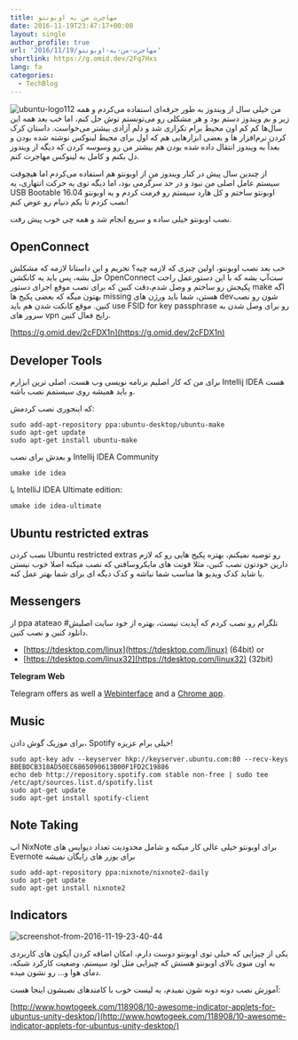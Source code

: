 ```yaml
---
title: مهاجرت من به اوبونتو
date: 2016-11-19T23:47:17+00:00
layout: single
author_profile: true
url: '2016/11/19/مهاجرت-من-به-اوبونتو'
shortlink: https://g.omid.dev/2Fq7Hxs
lang: fa
categories: 
  - TechBlog
---
```

![ubuntu-logo112](/images/2016/11/ubuntu-logo112.png)
من خیلی سال از ویندوز به طور حرفه‌ای استفاده می‌کردم و همه زیر و بم ویندوز دستم بود و هر مشکلی رو می‌تونستم توش حل کنم، اما خب بعد همه این سال‌ها کم کم اون محیط برام تکراری شد و دلم آزادی بیشتر می‌خواست. داستان کرک کردن نرم‌افزار ها و بعضی ابزارهایی هم که اول برای محیط لینوکس نوشته شده بودن و بعداً به ویندوز انتقال داده شده بودن هم بیشتر من رو وسوسه کردن که دیگه از ویندوز دل بکنم و کامل به لینوکس مهاجرت کنم.

از چندین سال پیش در کنار ویندوز من از اوبونتو هم استفاده می‌کردم اما هیچوقت سیستم عامل اصلی من نبود و در حد سرگرمی بود، اما دیگه توی یه حرکت انتهاری، یه USB Bootable اوبونتو ساختم و کل هارد سیستم رو فرمت کردم و یه اوبونتو 16.04 نصب کردم تا یکم دنیام رو عوض کنم!

نصب اوبونتو خیلی ساده و سریع انجام شد و همه چی خوب پیش رفت.

## OpenConnect

خب بعد نصب اوبونتو، اولین چیزی که لازمه چیه؟ تحریم و این داستانا لازمه که مشکلش حل بشه، پس باید یه کانکشن OpenConnect ست‌آپ بشه که با این دستورعمل راحت پکیجش رو ساختم و وصل شدم،‌دقت کنین که برای نصب موقع اجرای دستور make اگه بهتون میگه که بعضی پکیج ها missing هستن، شما باید ورژن های devشون رو نصب کنین. موقع کانکت شدن هم باید use FSID for key passphrase رو برای وصل شدن به سرور های vpn رایج فعال کنین.

[https://g.omid.dev/2cFDX1n](https://g.omid.dev/2cFDX1n)

## Developer Tools

برای من که کار اصلیم برنامه نویسی وب هست، اصلی ترین ابزارم Intellij IDEA هست و باید همیشه روی سیستمم نصب باشه.

که اینجوری نصب کردمش:

```shell
sudo add-apt-repository ppa:ubuntu-desktop/ubuntu-make
sudo apt-get update
sudo apt-get install ubuntu-make
```

و بعدش برای نصب Intellij IDEA Community

```shell
umake ide idea
```

یا IntelliJ IDEA Ultimate edition:

```shell
umake ide idea-ultimate
```

## Ubuntu restricted extras

نصب کردن Ubuntu restricted extras رو توصیه نمیکنم، بهتره پکیج هایی رو که لازم دارین خودتون نصب کنین، مثلا فونت های مایکروسافتی که نصب میکنه اصلا خوب نیستن یا شاید کدک ویدیو ها مناسب شما نباشه و کدک دیگه ای برای شما بهتر عمل کنه.

## Messengers

از ppa atateao #تلگرام رو نصب کردم که آپدیت نیست، بهتره از خود سایت اصلیش دانلود کنین و نصب کنین.

  * [https://tdesktop.com/linux](https://tdesktop.com/linux) (64bit) or
  * [https://tdesktop.com/linux32](https://tdesktop.com/linux32) (32bit)

**Telegram Web**

Telegram offers as well a [Webinterface](https://web.telegram.org/) and a [Chrome app](https://chrome.google.com/webstore/detail/telegram/clhhggbfdinjmjhajaheehoeibfljjno).

## Music

برای موزیک گوش دادن، Spotify خیلی برام عزیزه!

```shell
sudo apt-key adv --keyserver hkp://keyserver.ubuntu.com:80 --recv-keys BBEBDCB318AD50EC6865090613B00F1FD2C19886
echo deb http://repository.spotify.com stable non-free | sudo tee /etc/apt/sources.list.d/spotify.list
sudo apt-get update
sudo apt-get install spotify-client
```

## Note Taking

اپ NixNote برای اوبونتو خیلی عالی کار میکنه و شامل محدودیت تعداد دیوایس های Evernote برای یوزر های رایگان نمیشه

```shell
sudo add-apt-repository ppa:nixnote/nixnote2-daily
sudo apt-get update
sudo apt-get install nixnote2
```
## Indicators

![screenshot-from-2016-11-19-23-40-44](/images/2016/11/Screenshot-from-2016-11-19-23-40-44.png)

یکی از چیزایی که خیلی توی اوبونتو دوست دارم، امکان اضافه کردن آیکون های کاربردی به اون منوی بالای اوبونتو هستش که چیزایی مثل لود سیستم، وضعیت کارکرد شبکه، دمای هوا و… رو نشون میده.

آموزش نصب دونه دونه شون نمیدم، یه لیست خوب با کامندهای نصبشون اینجا هست:

[http://www.howtogeek.com/118908/10-awesome-indicator-applets-for-ubuntus-unity-desktop/](http://www.howtogeek.com/118908/10-awesome-indicator-applets-for-ubuntus-unity-desktop/)
